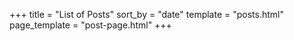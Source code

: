 +++
title = "List of Posts"
sort_by = "date"
template = "posts.html"
page_template = "post-page.html"
+++